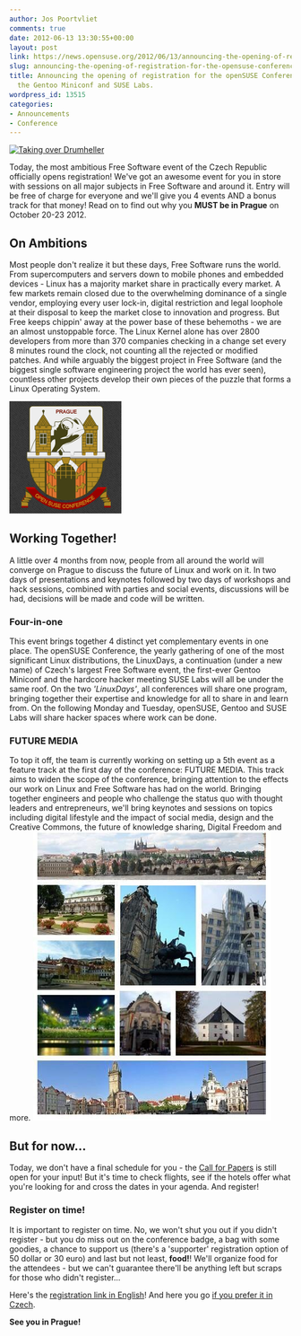 ```yaml
---
author: Jos Poortvliet
comments: true
date: 2012-06-13 13:30:55+00:00
layout: post
link: https://news.opensuse.org/2012/06/13/announcing-the-opening-of-registration-for-the-opensuse-conference-linuxdays-the-gentoo-miniconf-and-suse-labs/
slug: announcing-the-opening-of-registration-for-the-opensuse-conference-linuxdays-the-gentoo-miniconf-and-suse-labs
title: Announcing the opening of registration for the openSUSE Conference, LinuxDays,
  the Gentoo Miniconf and SUSE Labs.
wordpress_id: 13515
categories:
- Announcements
- Conference
---
```



[![Taking over Drumheller](//farm6.staticflickr.com/5004/5328368184_53a6a355a0_n.jpg)](//www.flickr.com/photos/venturevancouver/5328368184/)
    


Today, the most ambitious Free Software event of the Czech Republic officially opens registration! We've got an awesome event for you in store with sessions on all major subjects in Free Software and around it. Entry will be free of charge for everyone and we'll give you 4 events AND a bonus track for that money! Read on to find out why you **MUST be in Prague** on October 20-23 2012. <!-- more -->



## On Ambitions


Most people don't realize it but these days, Free Software runs the world. From supercomputers and servers down to mobile phones and embedded devices - Linux has a majority market share in practically every market. A few markets remain closed due to the overwhelming dominance of a single vendor, employing every user lock-in, digital restriction and legal loophole at their disposal to keep the market close to innovation and progress. But Free keeps chippin' away at the power base of these behemoths - we are an almost unstoppable force. The Linux Kernel alone has over 2800 developers from more than 370 companies checking in a change set every 8 minutes round the clock, not counting all the rejected or modified patches. And while arguably the biggest project in Free Software (and the biggest single software engineering project the world has ever seen), countless other projects develop their own pieces of the puzzle that forms a Linux Operating System.

![oSC logo](/wp-content/uploads/2012/06/logo1.png)


## Working Together!


A little over 4 months from now, people from all around the world will converge on Prague to discuss the future of Linux and work on it. In two days of presentations and keynotes followed by two days of workshops and hack sessions, combined with parties and social events, discussions will be had, decisions will be made and code will be written.



### Four-in-one


This event brings together 4 distinct yet complementary events in one place. The openSUSE Conference, the yearly gathering of one of the most significant Linux distributions, the LinuxDays, a continuation (under a new name) of Czech's largest Free Software event, the first-ever Gentoo Miniconf and the hardcore hacker meeting SUSE Labs will all be under the same roof. On the two _'LinuxDays'_, all conferences will share one program, bringing together their expertise and knowledge for all to share in and learn from. On the following Monday and Tuesday, openSUSE, Gentoo and SUSE Labs will share hacker spaces where work can be done.



### FUTURE MEDIA


To top it off, the team is currently working on setting up a 5th event as a feature track at the first day of the conference: FUTURE MEDIA. This track aims to widen the scope of the conference, bringing attention to the effects our work on Linux and Free Software has had on the world. Bringing together engineers and people who challenge the status quo with thought leaders and entrepreneurs, we'll bring keynotes and sessions on topics including digital lifestyle and the impact of social media, design and the Creative Commons, the future of knowledge sharing, Digital Freedom and more.
![Beautiful city of prague](/wp-content/uploads/2012/06/prague.jpg)


## But for now...


Today, we don't have a final schedule for you - the [Call for Papers](//conference.opensuse.org/Call-for-papers/) is still open for your input! But it's time to check flights, see if the hotels offer what you're looking for and cross the dates in your agenda. And register!



### Register on time!


It is important to register on time. No, we won't shut you out if you didn't register - but you do miss out on the conference badge, a bag with some goodies, a chance to support us (there's a 'supporter' registration option of 50 dollar or 30 euro) and last but not least, **food!**! We'll organize food for the attendees - but we can't guarantee there'll be anything left but scraps for those who didn't register...

Here's the [registration link in English](//goo.gl/prq4C)!
And here you go [if you prefer it in Czech](//goo.gl/7gWXy).

**See you in Prague!**
